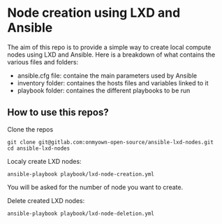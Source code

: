 # Node creation using LXD and Ansible

The aim of this repo is to provide a simple way to create local compute nodes using LXD and Ansible.
Here is a breakdown of what contains the various files and folders:
- ansible.cfg file: containe the main parameters used by Ansible
- inventory folder: containes the hosts files and variables linked to it
- playbook folder: containes the different playbooks to be run

## How to use this repos?
Clone the repos
```
git clone git@gitlab.com:onmyown-open-source/ansible-lxd-nodes.git
cd ansible-lxd-nodes
```

Localy create LXD nodes:
```
ansible-playbook playbook/lxd-node-creation.yml
```

You will be asked for the number of node you want to create.

Delete created LXD nodes:
```
ansible-playbook playbook/lxd-node-deletion.yml
```